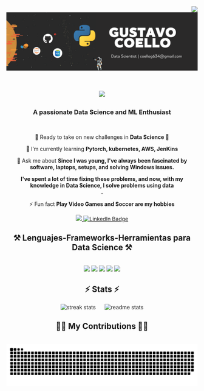 <img align="right" src="https://visitor-badge.laobi.icu/badge?page_id=Gustavocoello.Gustavocoello" />


<p align=center><img src=https://raw.githubusercontent.com/Gustavocoello/Gustavocoello/main/jpg/Github%20Banner.png></p>

<h1 align="center">
    <img src="https://readme-typing-svg.herokuapp.com?font=Righteous&size=35&duration=4000&pause=1000&color=F7F7F7&center=true&vCenter=true&width=435&lines=Hi+There+!+%F0%9F%91%8B;I'm+Gustavo+Coello!" />
</h1>

<h3 align="center">A passionate Data Science and ML Enthusiast </h3>

<br/>

<div align="center">
 
 🔭 Ready to take on new challenges in **Data Science** 🚀
 
 🌱 I’m currently learning **Pytorch, kubernetes, AWS, JenKins**

 💬 Ask me about **Since I was young, I've always been fascinated by software, laptops, setups, and solving Windows issues. <div> I've spent a lot of time fixing these problems, and now, with my knowledge in Data Science, I solve problems using data</div>.**

⚡ Fun fact **Play Video Games and Soccer are my hobbies**

 </div>

<div align="center"> 
  <a href="mailto:coellog634@gmail.com">
    <img src="https://img.shields.io/badge/Gmail-333333?style=for-the-badge&logo=gmail&logoColor=red" />
  </a>
 <a href="https://www.linkedin.com/in/gustavo-coello-01039b270" target="_blank">
    <img src="https://img.shields.io/badge/LinkedIn-0077B5?style=for-the-badge&logo=linkedin&logoColor=white" alt="LinkedIn Badge" />
</a>

  </a>
</div>

<h2 align="center">⚒️ Lenguajes-Frameworks-Herramientas para Data Science ⚒️</h2>
<br/>
<div align="center">
    <!-- Lenguajes de Programación -->
    <img src="https://skillicons.dev/icons?i=python" />
    <!-- Bibliotecas y Frameworks de Machine Learning -->
    <img src="https://skillicons.dev/icons?i=tensorflow,pytorch" />
    <!-- Big Data y Bases de Datos -->
    <img src="https://skillicons.dev/icons?i=mysql,mongodb" />
    <!-- Herramientas de Desarrollo y Control de Versiones -->
    <img src="https://skillicons.dev/icons?i=git,github,vscode" />
    <!-- Entornos de Despliegue y MLOps -->
    <img src="https://skillicons.dev/icons?i=kubernetes,fastapi" />
</div>

<h2 align="center">⚡ Stats ⚡</h2>
<div align="center">
  <img width="390" src="https://github-readme-stats-gustavo-coellos-projects.vercel.app/api/top-langs/?username=Gustavocoello&hide=HTML&langs_count=8&layout=compact&theme=react&border_radius=10&size_weight=0.5&count_weight=0.5&exclude_repo=github-readme-stats" alt="streak stats" style="margin: 0 10px;" />

  <img width="390" src="https://github-readme-stats-gustavo-coellos-projects.vercel.app/api?username=Gustavocoello&count_private=true&show_icons=true&theme=react&rank_icon=github&border_radius=10" alt="readme stats" style="margin: 0 10px;" />
</div>

<div align="center">
  <h2> 🐱‍👤 My Contributions 🐱‍👤 </h2>
  <br>
  <img alt="snake eating my contributions" src="https://raw.githubusercontent.com/salesp07/salesp07/output/github-contribution-grid-snake.svg" />

<!--
**Gustavocoello/Gustavocoello** is a ✨ _special_ ✨ repository because its `README.md` (this file) appears on your GitHub profile.

Here are some ideas to get you started:

- 🔭 I’m currently working on ...
- 🌱 I’m currently learning ...
- 👯 I’m looking to collaborate on ...
- 🤔 I’m looking for help with ...
- 💬 Ask me about ...
- 📫 How to reach me: ...
- 😄 Pronouns: ...
- ⚡ Fun fact: ...
-->
